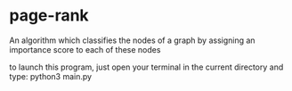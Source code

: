 # page-rank
An algorithm which classifies the nodes of a graph by assigning an importance score to each of these nodes

to launch this program, just open your terminal in the current directory and type:
python3 main.py

